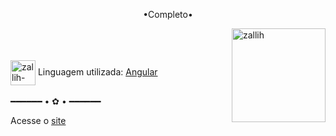 
<p align="middle">•Completo•</p>

<img align="right" alt="zallih" width="150" src="https://cdn.discordapp.com/attachments/1128416328215167096/1321231581771468862/download20241200235357.png?ex=67a08f8c&is=679f3e0c&hm=d695ef3faff4a5d109ae6689e871a260d6a40237fb3f2cb655b1b5970cfa7d10&">
  <br><br>
<div style="display: inline_block"><br>
 
  <img align="center" alt="zallih-ptn" height="40" width="40" src="https://miro.medium.com/v2/resize:fit:1200/1*Klh1l7wkoG6PDPb9A5oCHQ.png">
  Linguagem utilizada: <a href="https://angular.dev/">Angular</a><br><br>
━━━━━━ • ✿ • ━━━━━━

Acesse o <a href="https://portfolio-zallih.vercel.app/">site</a>

</div>
